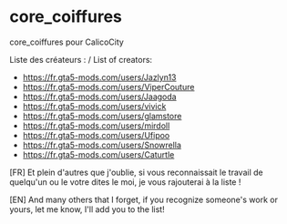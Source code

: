 # core_coiffures

core_coiffures pour CalicoCity

Liste des créateurs : / List of creators:

- https://fr.gta5-mods.com/users/Jazlyn13
- https://fr.gta5-mods.com/users/ViperCouture
- https://fr.gta5-mods.com/users/Jaagoda
- https://fr.gta5-mods.com/users/vivick
- https://fr.gta5-mods.com/users/glamstore
- https://fr.gta5-mods.com/users/mirdoll
- https://fr.gta5-mods.com/users/Ufipoo
- https://fr.gta5-mods.com/users/Snowrella
- https://fr.gta5-mods.com/users/Caturtle

[FR] Et plein d'autres que j'oublie, si vous reconnaissait le travail de quelqu'un ou le votre dites le moi, je vous rajouterai à la liste !

[EN] And many others that I forget, if you recognize someone's work or yours, let me know, I'll add you to the list!
